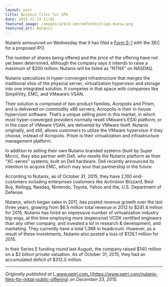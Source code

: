 ```yaml
---
layout: post
title: Nutanix files for IPO
date: 2015-12-23 11:01
featured_image: /images/a24c8-1mncom7otdnjnliqo-dvesw.png
featured_alt: Nutanix
---
```


Nutanix announced on Wednesday that it has filed a [Form S-1](http://www.sec.gov/Archives/edgar/data/1618732/000119312515411021/d937439ds1.htm) with the SEC for a proposed IPO.

The number of shares being offered and the price of the offering have not yet been determined, although the company says it intends to raise a maximum of $200 million; Nutanix will be listed as “NTNX” on NASDAQ.

Nutanix specializes in hyper-converged infrastructure that merges the traditional silos of the physical server, virtualization hypervisor and storage into one integrated solution. It competes in that space with companies like SimpliVity, EMC, and VMware’s VSAN.

Their solution is comprised of two product families, Acropolis and Prism, and is delivered on commodity x86 servers; Acropolis is their in-house hypervisor software. That’s a unique selling point in this market, in which most hyper-converged providers normally resell VMware’s ESXi platform, or in the case of VMware VSAN, are delivered by VMware itself. Nutanix originally, and still, allows customers to utilize the VMware hypervisor if they choose, instead of Acropolis. Prism is their virtualization and infrastructure management platform.

In addition to selling their own Nutanix branded systems (built by Super Micro), they also partner with Dell, who resells the Nutanix platform as their “XC-series” systems, built on Dell hardware. Dell recently announced its intention to acquire EMC, which may sour that partnership in the future.

According to Nutanix, as of October 31, 2015, they have 2,100 end-customers including enterprises customers like Activision Blizzard, Best Buy, Kellogg, Nasdaq, Nintendo, Toyota, Yahoo and the, U.S. Department of Defense.

Nutanix, which began sales in 2011, has posted revenue growth over the last three years, growing from $6.5 million total revenue in 2012 to $241.4 million for 2015\. Nutanix has hired an impressive number of virtualization industry big-wigs, at this time employing more (expensive) VCDX certified engineers than any other company, and invested a lot in research & development, and marketing. They currently have a total 1,368 in headcount. However, as a result of these investments, Nutanix also posted a loss of $126.1 million for 2015.

In their Series E funding round last August, the company raised $140 million on a $2 billion private valuation. As of October 31, 2015, they had an accumulated deficit of $312.0 million.

* * *

_Originally published at_ [_www.petri.com_](https://www.petri.com/nutanix-files-for-initial-public-offering) _on December 23, 2015._
